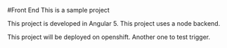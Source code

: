 #Front End
This is a sample project

This project is developed in Angular 5.
This project uses a node backend.

This project will be deployed on openshift.
Another one to test trigger.
